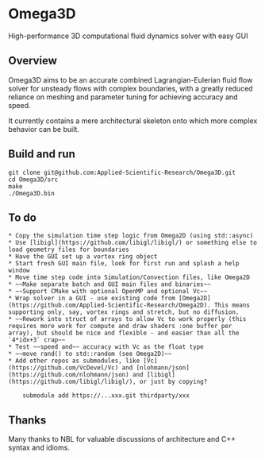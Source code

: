 # Omega3D
High-performance 3D computational fluid dynamics solver with easy GUI

## Overview

Omega3D aims to be an accurate combined Lagrangian-Eulerian fluid flow solver for unsteady flows with complex boundaries, with a greatly reduced reliance on meshing and parameter tuning for achieving accuracy and speed.

It currently contains a mere architectural skeleton onto which more complex behavior can be built.

## Build and run

    git clone git@github.com:Applied-Scientific-Research/Omega3D.git
    cd Omega3D/src
    make
    ./Omega3D.bin

## To do

    * Copy the simulation time step logic from Omega2D (using std::async)
    * Use [libigl](https://github.com/libigl/libigl/) or something else to load geometry files for boundaries
    * Have the GUI set up a vortex ring object
    * Start fresh GUI main file, look for first run and splash a help window
    * Move time step code into Simulation/Convection files, like Omega2D
    * ~~Make separate batch and GUI main files and binaries~~
    * ~~Support CMake with optional OpenMP and optional Vc~~
    * Wrap solver in a GUI - use existing code from [Omega2D](https://github.com/Applied-Scientific-Research/Omega2D). This means supporting only, say, vortex rings and stretch, but no diffusion.
    * ~~Rework into struct of arrays to allow Vc to work properly (this requires more work for compute and draw shaders :one buffer per array), but should be nice and flexible - and easier than all the `4*idx+3` crap~~
    * Test ~~speed and~~ accuracy with Vc as the float type
    * ~~move rand() to std::random (see Omega2D)~~
    * Add other repos as submodules, like [Vc](https://github.com/VcDevel/Vc) and [nlohmann/json](https://github.com/nlohmann/json) and [libigl](https://github.com/libigl/libigl/), or just by copying?

        submodule add https://...xxx.git thirdparty/xxx

## Thanks

Many thanks to NBL for valuable discussions of architecture and C++ syntax and idioms.
